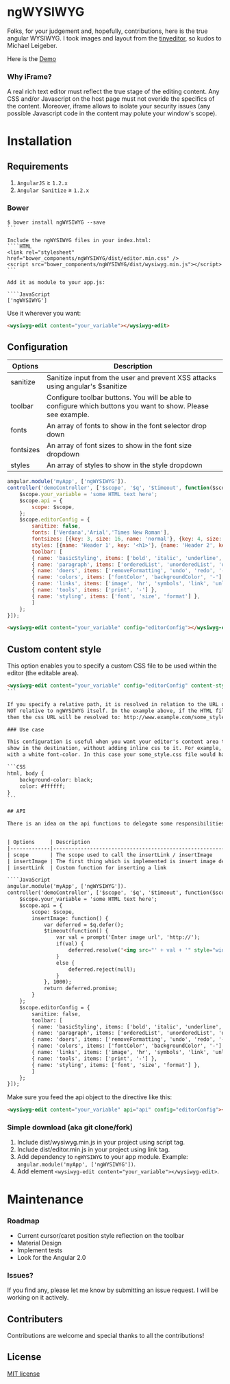 ngWYSIWYG
=========

Folks, for your judgement and, hopefully, contributions, here is the true angular WYSIWYG.
I took images and layout from the <a href="https://github.com/jessegreathouse/TinyEditor">tinyeditor</a>, so kudos to Michael Leigeber.

Here is the <a href="http://psergus.github.io/ngWYSIWYG/">Demo</a>

### Why iFrame?

A real rich text editor must reflect the true stage of the editing content. Any CSS and/or Javascript on the host page must not overide the specifics of the content.
Moreover, iframe allows to isolate your security issues (any possible Javascript code in the content may polute your window's scope).


Installation
=========================

## Requirements

1. `AngularJS` ≥ `1.2.x`
2. `Angular Sanitize` ≥ `1.2.x`

### Bower

````Shell
$ bower install ngWYSIWYG --save
```

Include the ngWYSIWYG files in your index.html:
````HTML
<link rel="stylesheet" href="bower_components/ngWYSIWYG/dist/editor.min.css" />
<script src="bower_components/ngWYSIWYG/dist/wysiwyg.min.js"></script>
```

Add it as module to your app.js:

````JavaScript
['ngWYSIWYG']
````

Use it wherever you want:

```HTML
<wysiwyg-edit content="your_variable"></wysiwyg-edit>
```

## Configuration

| Options   | Description                                                                                                  |
|-----------|--------------------------------------------------------------------------------------------------------------|
| sanitize  | Sanitize input from the user and prevent XSS attacks using angular's $sanitize                               |
| toolbar   | Configure toolbar buttons. You will be able to configure which buttons you want to show. Please see example. |
| fonts     | An array of fonts to show in the font selector drop down                                                     |
| fontsizes | An array of font sizes to show in the font size dropdown                                                     |
| styles    | An array of styles to show in the style dropdown                                                             |


````JavaScript
angular.module('myApp', ['ngWYSIWYG']).
controller('demoController', ['$scope', '$q', '$timeout', function($scope, $q, $timeout) {
	$scope.your_variable = 'some HTML text here';
	$scope.api = {
		scope: $scope,
	};
	$scope.editorConfig = {
        sanitize: false,
        fonts: ['Verdana','Arial','Times New Roman'],
        fontsizes: [{key: 3, size: 16, name: 'normal'}, {key: 4, size: 18, name: 'large'}],
        styles: [{name: 'Header 1', key: '<h1>'}, {name: 'Header 2', key: '<h2>'}, {name: 'Header 3', key: '<h3>'}],
        toolbar: [
        { name: 'basicStyling', items: ['bold', 'italic', 'underline', 'strikethrough', 'subscript', 'superscript', '-', 'leftAlign', 'centerAlign', 'rightAlign', 'blockJustify', '-'] },
        { name: 'paragraph', items: ['orderedList', 'unorderedList', 'outdent', 'indent', '-'] },
        { name: 'doers', items: ['removeFormatting', 'undo', 'redo', '-'] },
        { name: 'colors', items: ['fontColor', 'backgroundColor', '-'] },
        { name: 'links', items: ['image', 'hr', 'symbols', 'link', 'unlink', '-'] },
        { name: 'tools', items: ['print', '-'] },
        { name: 'styling', items: ['font', 'size', 'format'] },
        ]
    };
}]);
````

```HTML
<wysiwyg-edit content="your_variable" config="editorConfig"></wysiwyg-edit>
```

## Custom content style

This option enables you to specify a custom CSS file to be used within the editor (the editable area).

````HTML
<wysiwyg-edit content="your_variable" config="editorConfig" content-style="some_style.css"></wysiwyg-edit>
```

If you specify a relative path, it is resolved in relation to the URL of the (HTML) file that includes ngWYSIWYG,
NOT relative to ngWYSIWYG itself. In the example above, if the HTML file is hosted at http://www.example.com/wysiwyg.html, 
then the css URL will be resolved to: http://www.example.com/some_style.css.

### Use case

This configuration is useful when you want your editor's content area to show the content exactly like its going to be
show in the destination, without adding inline css to it. For example, let's say that the destination has a black background color
with a white font-color. In this case your some_style.css file would have the following properties:

```CSS
html, body {
    background-color: black;
    color: #ffffff;
}
```

## API

There is an idea on the api functions to delegate some responsibilities to the customer's scope.


| Options     | Description                                                                                                  |
|-------------|--------------------------------------------------------------------------------------------------------------|
| scope       | The scope used to call the insertLink / insertImage                                |
| insertImage | The first thing which is implemented is insert image delegation. By default the directive uses a simple prompt function to accept image's url. However, there is a way to bring up a custom dialog box on the customer's side and return promise. |
| insertLink  | Custom function for inserting a link                                                     |

````JavaScript
angular.module('myApp', ['ngWYSIWYG']).
controller('demoController', ['$scope', '$q', '$timeout', function($scope, $q, $timeout) {
	$scope.your_variable = 'some HTML text here';
	$scope.api = {
		scope: $scope,
		insertImage: function() {
			var deferred = $q.defer();
			$timeout(function() {
				var val = prompt('Enter image url', 'http://');
				if(val) {
					deferred.resolve('<img src="' + val + '" style="width: 30%;">');
				}
				else {
				    deferred.reject(null);
				}
			}, 1000);
			return deferred.promise;
		}
	};
	$scope.editorConfig = {
        sanitize: false,
        toolbar: [
        { name: 'basicStyling', items: ['bold', 'italic', 'underline', 'strikethrough', 'subscript', 'superscript', '-', 'leftAlign', 'centerAlign', 'rightAlign', 'blockJustify', '-'] },
        { name: 'paragraph', items: ['orderedList', 'unorderedList', 'outdent', 'indent', '-'] },
        { name: 'doers', items: ['removeFormatting', 'undo', 'redo', '-'] },
        { name: 'colors', items: ['fontColor', 'backgroundColor', '-'] },
        { name: 'links', items: ['image', 'hr', 'symbols', 'link', 'unlink', '-'] },
        { name: 'tools', items: ['print', '-'] },
        { name: 'styling', items: ['font', 'size', 'format'] },
        ]
    };
}]);
````
Make sure you feed the api object to the directive like this:

```HTML
<wysiwyg-edit content="your_variable" api="api" config="editorConfig"></wysiwyg-edit>
```

### Simple download (aka git clone/fork)

1. Include dist/wysiwyg.min.js in your project using script tag.
1. Include dist/editor.min.js in your project using link tag.
2. Add dependency to `ngWYSIWYG` to your app module. Example: ```angular.module('myApp', ['ngWYSIWYG'])```.
3. Add element ```<wysiwyg-edit content="your_variable"></wysiwyg-edit>```.

Maintenance
=========================

### Roadmap

- Current cursor/caret position style reflection on the toolbar
- Material Design
- Implement tests
- Look for the Angular 2.0

### Issues?

If you find any, please let me know by submitting an issue request. I will be working on it actively.

## Contributers

Contributions are welcome and special thanks to all the contributions!

## License

[MIT license](http://opensource.org/licenses/MIT)
